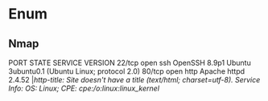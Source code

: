 # Enum
## Nmap 
PORT   STATE SERVICE VERSION
22/tcp open  ssh     OpenSSH 8.9p1 Ubuntu 3ubuntu0.1 (Ubuntu Linux; protocol 2.0)
80/tcp open  http    Apache httpd 2.4.52
|_http-title: Site doesn't have a title (text/html; charset=utf-8).
Service Info: OS: Linux; CPE: cpe:/o:linux:linux_kernel_

